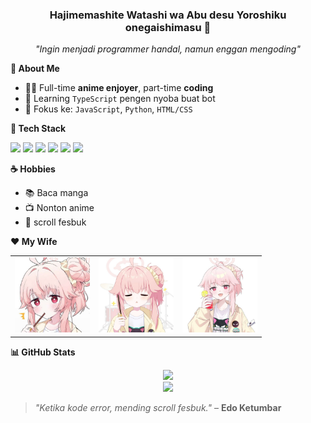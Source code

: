 <h3 align="center">Hajimemashite Watashi wa Abu desu Yoroshiku onegaishimasu 👋</h3>
<p align="center"><i>"Ingin menjadi programmer handal, namun enggan mengoding"</i></p>

**🧠 About Me**

- 🧑‍💻 Full-time **anime enjoyer**, part-time **coding**
- 🧪 Learning `TypeScript` pengen nyoba buat bot
- 🎯 Fokus ke: `JavaScript`, `Python`, `HTML/CSS`

**🔧 Tech Stack**

<p align="left">
  <img src="https://img.shields.io/badge/JavaScript-F7DF1E?style=flat-square&logo=javascript&logoColor=black"/>
  <img src="https://img.shields.io/badge/Python-3776AB?style=flat-square&logo=python&logoColor=white"/>
  <img src="https://img.shields.io/badge/HTML5-E34F26?style=flat-square&logo=html5&logoColor=white"/>
  <img src="https://img.shields.io/badge/CSS3-1572B6?style=flat-square&logo=css3&logoColor=white"/>
  <img src="https://img.shields.io/badge/Git-F05032?style=flat-square&logo=git&logoColor=white"/>
  <img src="https://img.shields.io/badge/GitHub-181717?style=flat-square&logo=github&logoColor=white"/>
</p>

**☕ Hobbies**

- 📚 Baca manga
- 📺 Nonton anime
- 🧠 scroll fesbuk

**❤️ My Wife**

<p align="center">

<table>
  <tr>
    <td align="center">
      <img src="images/image1.jpg" width="120"/><br/>
    </td>
    <td align="center">
      <img src="images/image2.jpg" width="120"/><br/>
    </td>
    <td align="center">
      <img src="images/image3.jpg" width="120"/><br/>
    </td>
  </tr>
</table>

</p>

**📊 GitHub Stats**

<p align="center">
  <img src="https://github-readme-streak-stats.herokuapp.com/?user=nextarz&theme=tokyonight"/>
  <br>
  <img src="https://github-readme-stats.vercel.app/api?username=nextarz&show_icons=true&theme=tokyonight"/>
</p>

> _"Ketika kode error, mending scroll fesbuk."_ – **Edo Ketumbar**

